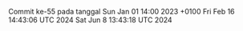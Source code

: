 Commit ke-55 pada tanggal Sun Jan 01 14:00 2023 +0100
Fri Feb 16 14:43:06 UTC 2024
Sat Jun  8 13:43:18 UTC 2024

